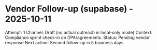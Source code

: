 # Vendor Follow-up (supabase) - 2025-10-11

Attempt: 1
Channel: Draft (no actual outreach in local-only mode)
Context: Compliance sprint check-in on DPA/agreements.
Status: Pending vendor response
Next action: Second follow-up in 5 business days
